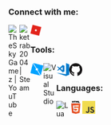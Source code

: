 ### Connect with me:

[<img align="left" alt="TheSkyGamez | YouTube" width="22px" src="https://cdn.jsdelivr.net/npm/simple-icons@v3/icons/youtube.svg" />][youtube]
[<img align="left" alt="ketrab2004 | Steam" width="22px" src="https://cdn.jsdelivr.net/npm/simple-icons@v3/icons/steam.svg" />][steam]
[<img align="left" alt="ketrab2004 | Roblox" width="22px" src="https://github.com/ketrab2004/ketrab2004/blob/master/roblox.png?raw=true" />][roblox]

<br />

### Tools:

[<img align="left" alt="Roblox Studio" width="26px" src="https://github.com/ketrab2004/ketrab2004/blob/master/roblox_studio.png?raw=true" />][robloxStudio]
[<img align="left" alt="Visual Studio" width="26px" src="https://cdn.jsdelivr.net/npm/simple-icons@3.4.1/icons/visualstudio.svg" />][vs]
[<img align="left" alt="Visual Studio Code" width="26px" src="https://raw.githubusercontent.com/github/explore/80688e429a7d4ef2fca1e82350fe8e3517d3494d/topics/visual-studio-code/visual-studio-code.png" />][vsc]
[<img align="left" alt="GitHub" width="26px" src="https://raw.githubusercontent.com/github/explore/78df643247d429f6cc873026c0622819ad797942/topics/github/github.png" />][github]

<br />

### Languages:

[<img align="left" alt="Lua" width="26px" src="https://cdn.jsdelivr.net/npm/simple-icons@3.4.1/icons/lua.svg" />][lua]
[<img align="left" alt="HTML5" width="26px" src="https://raw.githubusercontent.com/github/explore/80688e429a7d4ef2fca1e82350fe8e3517d3494d/topics/html/html.png" />][html5]
[<img align="left" alt="JavaScript" width="26px" src="https://raw.githubusercontent.com/github/explore/80688e429a7d4ef2fca1e82350fe8e3517d3494d/topics/javascript/javascript.png" />][javascript]

<br />
<br />

[website]: https://github.com/ketrab2004
[youtube]: https://www.youtube.com/channel/UCmMV_GjGKCHWn9T8frqS3nQ?view_as=subscriber
[roblox]: https://www.roblox.com/users/70888354/profile
[steam]: https://steamcommunity.com/id/The_Sky_Gamez/
[reddit]: https://www.reddit.com/user/ketrab2004

[robloxStudio]: https://www.roblox.com/create
[vs]: https://visualstudio.microsoft.com/
[vsc]: https://code.visualstudio.com/

[html5]: https://ketrab2004.github.io/hangman/
[javascript]: https://ketrab2004.github.io/hangman/
[github]: https://github.com/ketrab2004
[lua]: https://developer.roblox.com/en-us/api-reference/lua-docs/math